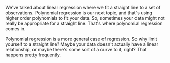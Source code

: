 We've talked about linear regression where we fit a straight line to a set of observations. Polynomial regression is our next topic, and that's using higher order polynomials to fit your data. So, sometimes your data might not really be appropriate for a straight line. That's where polynomial regression comes in.

Polynomial regression is a more general case of regression. So why limit yourself to a straight line? Maybe your data doesn't actually have a linear relationship, or maybe there's some sort of a curve to it, right? That happens pretty frequently.
